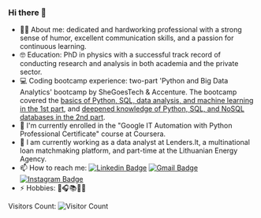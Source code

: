 ### Hi there 👋
- 👩‍💻 About me: dedicated and hardworking professional with a strong sense of humor, excellent communication skills, and a passion for continuous learning.
- 🤓 Education: PhD in physics with a successful track record of conducting research and analysis in both academia and the private sector.
- 💻 Coding bootcamp experience: two-part 'Python and Big Data Analytics' bootcamp by SheGoesTech & Accenture. The bootcamp covered the [basics of Python, SQL, data analysis, and machine learning in the 1st part](https://github.com/uktukt/SheGoesTech_22), and [deepened knowledge of Python, SQL, and NoSQL databases in the 2nd part](https://github.com/uktukt/Python_SheGoesTech_23_2nd_part).
- 🌱 I'm currently enrolled in the "Google IT Automation with Python Professional Certificate" course at Coursera.
- 🔭 I am currently working as a data analyst at Lenders.lt, a multinational loan matchmaking platform, and part-time at the Lithuanian Energy Agency.
- 📫 How to reach me: [![Linkedin Badge](https://img.shields.io/badge/-Dovilė-blue?style=flat-square&logo=Linkedin&logoColor=white&link=https://www.linkedin.com/in/dovile-meskauskaite-5a0a3967/)](https://www.linkedin.com/in/dovile-meskauskaite-5a0a3967/)
[![Gmail Badge](https://img.shields.io/badge/-dovime@gmail.com-c14438?style=flat-square&logo=Gmail&logoColor=white&link=mailto:dovime@gmail.com)](mailto:dovime@gmail.com)
[![Instagram Badge](https://img.shields.io/badge/-@_ukt_ukt-purple?style=flat&logo=instagram&logoColor=white&link=https://www.instagram.com/ukt_ukt/)](https://www.instagram.com/ukt_ukt/)
- ⚡ Hobbies: 🦮🎧📚🚴‍♀️

Visitors Count:
![Visitor Count](https://profile-counter.glitch.me/uktukt/count.svg)
